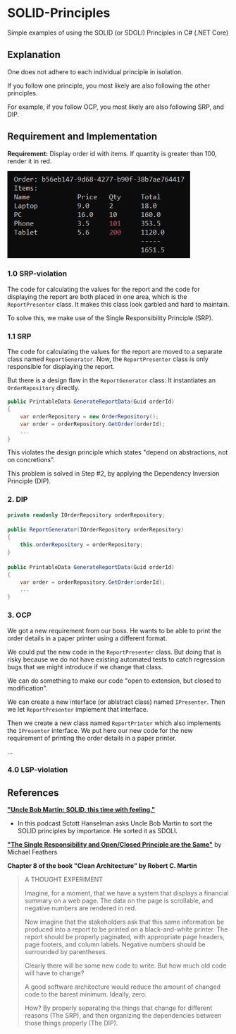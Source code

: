 # SOLID-Principles

Simple examples of using the SOLID (or SDOLI) Principles in C# (.NET Core)


## Explanation

One does not adhere to each individual principle in isolation.

If you follow one principle, you most likely are also following the other principles.

For example, if you follow OCP, you most likely are also following SRP, and DIP.


## Requirement and Implementation

**Requirement:** Display order id with items. If quantity is greater than 100, render it in red.

![](print-order-details.png)

### 1.0 SRP-violation

The code for calculating the values for the report and the code for displaying the report 
are both placed in one area, which is the `ReportPresenter` class.
It makes this class look garbled and hard to maintain.

To solve this, we make use of the Single Responsibility Principle (SRP).

### 1.1 SRP

The code for calculating the values for the report are moved to a separate class named `ReportGenerator`.
Now, the `ReportPresenter` class is only responsible for displaying the report.

But there is a design flaw in the `ReportGenerator` class: It instantiates an `OrderRepository` directly.

``` csharp
public PrintableData GenerateReportData(Guid orderId)
{
    var orderRepository = new OrderRepository();
    var order = orderRepository.GetOrder(orderId);
    ...
}
```

This violates the design principle which states "depend on abstractions, not on concretions".

This problem is solved in Step #2, by applying the Dependency Inversion Principle (DIP).

### 2. DIP

``` csharp
private readonly IOrderRepository orderRepository;

public ReportGenerator(IOrderRepository orderRepository)
{
    this.orderRepository = orderRepository;
}

public PrintableData GenerateReportData(Guid orderId)
{
    var order = orderRepository.GetOrder(orderId);
    ...
}
```

### 3. OCP

We got a new requirement from our boss. 
He wants to be able to print the order details in a paper printer using a different format.

We could put the new code in the `ReportPresenter` class. 
But doing that is risky because we do not have existing automated tests to catch 
regression bugs that we might introduce if we change that class.

We can do something to make our code "open to extension, but closed to modification".

We can create a new interface (or ablstract class) named `IPresenter`.
Then we let `ReportPresenter` implement that interface.

Then we create a new class named `ReportPrinter` which also implements the `IPresenter` interface.
We put here our new code for the new requirement of printing the order details in a paper printer.

...

### 4.0 LSP-violation



## References

[**"Uncle Bob Martin: SOLID, this time with feeling."**](https://www.hanselman.com/blog/HanselminutesPodcast145SOLIDPrinciplesWithUncleBobRobertCMartin.aspx)

 - In this podcast Sctott Hanselman asks Uncle Bob Martin to sort the SOLID principles by importance. He sorted it as SDOLI.

[**"The Single Responsibility and Open/Closed Principle are the Same"**](https://michaelfeathers.typepad.com/michael_feathers_blog/2013/07/the-single-responsibility-principle-leads-to-good-openclosed-characteristics.html) by Michael Feathers

**Chapter 8 of the book "Clean Architecture" by Robert C. Martin**

> A THOUGHT EXPERIMENT
> 
> Imagine, for a moment, that we have a system that displays a financial summary on a web page. The data on the page is scrollable, and negative numbers are rendered in red.
> 
> Now imagine that the stakeholders ask that this same information be produced into a report to be printed on a black-and-white printer. The report should be properly paginated, with appropriate page headers, page footers, and column labels. Negative numbers should be surrounded by parentheses.
> 
> Clearly there will be some new code to write. But how much old code will have to change?
> 
> A good software architecture would reduce the amount of changed code to the barest minimum. Ideally, zero.
> 
> How? By properly separating the things that change for different reasons (The SRP), and then organizing the dependencies between those things properly (The DIP).




